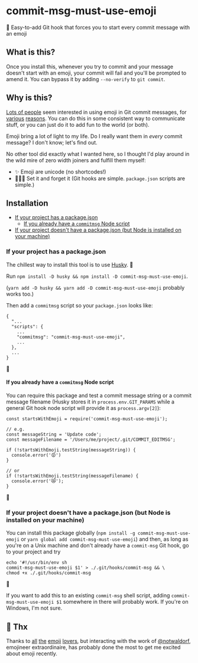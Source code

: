 # commit-msg-must-use-emoji
💌 Easy-to-add Git hook that forces you to start every commit message with an emoji

## What is this?

Once you install this, whenever you try to commit and your message doesn't start with an emoji, your commit will fail and you'll be prompted to amend it. You can bypass it by adding `--no-verify` to `git commit`.

## Why is this?

[Lots of people](https://www.npmjs.com/search?q=emoji+commit) seem interested in using emoji in Git commit messages, for [various](https://gitmoji.carloscuesta.me/) [reasons](https://github.com/atom/atom/blob/master/CONTRIBUTING.md#git-commit-messages). You can do this in some consistent way to communicate stuff, or you can just do it to add fun to the world (or both).

Emoji bring a lot of light to my life. Do I really want them in *every* commit message? I don't know; let's find out.

No other tool did exactly what I wanted here, so I thought I'd play around in the wild mire of zero width joiners and fulfill them myself:
* ✨ Emoji are unicode (no shortcodes!)
* 🏄🏽‍♀️ Set it and forget it (Git hooks are simple. `package.json` scripts are simple.)

## Installation

* [If your project has a package.json](#if-your-project-has-a-packagejson)
  * [If you already have a `commitmsg` Node script](#if-you-already-have-a-commitmsg-node-script)
* [If your project doesn't have a package.json (but Node is installed on your machine)](#if-your-project-doesnt-have-a-packagejson-but-node-is-installed-on-your-machine)

### If your project has a package.json

The chillest way to install this tool is to use [Husky](https://github.com/typicode/husky). 🐶

Run `npm install -D husky && npm install -D commit-msg-must-use-emoji`.

(`yarn add -D husky && yarn add -D commit-msg-must-use-emoji` probably works too.)

Then add a `commitmsg` script so your `package.json` looks like:

```
{
  "...
  "scripts": {
    ...
    "commitmsg": "commit-msg-must-use-emoji",
    ...
  },
  ...
}
```

🎉

#### If you already have a `commitmsg` Node script

You can require this package and test a commit message string or a commit message filename (Husky stores it in `process.env.GIT_PARAMS` while a general Git hook node script will provide it as `process.argv[2]`):

```
const startsWithEmoji = require('commit-msg-must-use-emoji');

// e.g.
const messageString = 'Update code';
const messageFilename = '/Users/me/project/.git/COMMIT_EDITMSG';

if (!startsWithEmoji.testString(messageString)) {
  console.error('😡')
}

// or
if (!startsWithEmoji.testString(messageFilename) {
  console.error('😿');
}
```

🎉

### If your project doesn't have a package.json (but Node is installed on your machine)

You can install this package globally (`npm install -g commit-msg-must-use-emoji` or `yarn global add commit-msg-must-use-emoji`) and then, as long as you're on a Unix machine and don't already have a `commit-msg` Git hook, go to your project and try

```
echo '#!/usr/bin/env sh
commit-msg-must-use-emoji $1' > ./.git/hooks/commit-msg && \
chmod +x ./.git/hooks/commit-msg
```

🎉

If you want to add this to an existing `commit-msg` shell script, adding `commit-msg-must-use-emoji $1` somewhere in there will probably work. If you're on Windows, I'm not sure.

## 🌻 Thx

Thanks to [all](https://medium.com/@tessr/making-money-530d2bb2b8f7) [the](https://www.nytimes.com/2016/11/09/arts/secrets-of-the-emoji-world-now-with-its-own-convention-emojicon.html) [emoji](http://99percentinvisible.org/episode/person-lotus-position/) [lovers](https://xkcd.com/1870/), but interacting with the work of [@notwaldorf](https://github.com/notwaldorf/), emojineer extraordinaire, has probably done the most to get me excited about emoji recently.
